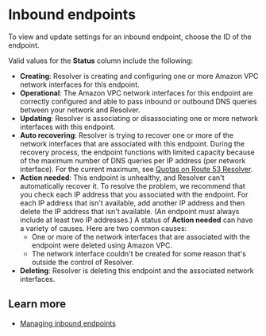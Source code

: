 # Inbound endpoints<a name="resolver-page-inbound-endpoints-list"></a>

To view and update settings for an inbound endpoint, choose the ID of the endpoint\.

Valid values for the **Status** column include the following:
+ **Creating**: Resolver is creating and configuring one or more Amazon VPC network interfaces for this endpoint\.
+ **Operational**: The Amazon VPC network interfaces for this endpoint are correctly configured and able to pass inbound or outbound DNS queries between your network and Resolver\.
+ **Updating**: Resolver is associating or disassociating one or more network interfaces with this endpoint\.
+ **Auto recovering**: Resolver is trying to recover one or more of the network interfaces that are associated with this endpoint\. During the recovery process, the endpoint functions with limited capacity because of the maximum number of DNS queries per IP address \(per network interface\)\. For the current maximum, see [Quotas on Route 53 Resolver](https://docs.aws.amazon.com/Route53/latest/DeveloperGuide/DNSLimitations.html#)\.
+ **Action needed**: This endpoint is unhealthy, and Resolver can't automatically recover it\. To resolve the problem, we recommend that you check each IP address that you associated with the endpoint\. For each IP address that isn't available, add another IP address and then delete the IP address that isn't available\. \(An endpoint must always include at least two IP addresses\.\) A status of **Action needed** can have a variety of causes\. Here are two common causes:
  + One or more of the network interfaces that are associated with the endpoint were deleted using Amazon VPC\.
  + The network interface couldn't be created for some reason that's outside the control of Resolver\.
+ **Deleting**: Resolver is deleting this endpoint and the associated network interfaces\.

## Learn more<a name="resolver-page-inbound-endpoints-list-learn-more"></a>
+ [Managing inbound endpoints](https://docs.aws.amazon.com/Route53/latest/DeveloperGuide/resolver-forwarding-inbound-queries-managing.html)